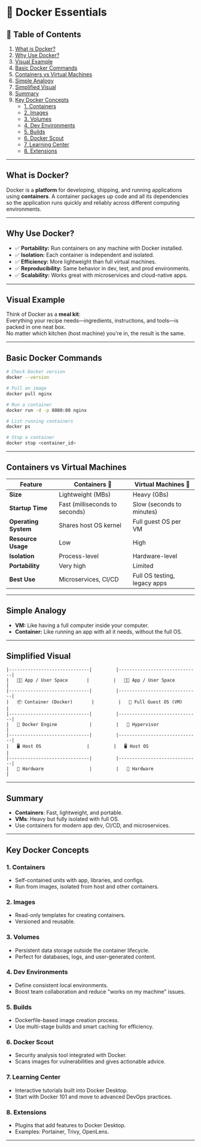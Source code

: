 # 🐳 Docker Essentials

## 📑 Table of Contents
1. [What is Docker?](#what-is-docker)
2. [Why Use Docker?](#why-use-docker)
3. [Visual Example](#visual-example)
4. [Basic Docker Commands](#basic-docker-commands)
5. [Containers vs Virtual Machines](#containers-vs-virtual-machines)
6. [Simple Analogy](#simple-analogy)
7. [Simplified Visual](#simplified-visual)
8. [Summary](#summary)
9. [Key Docker Concepts](#key-docker-concepts)
    - [1. Containers](#1-containers)
    - [2. Images](#2-images)
    - [3. Volumes](#3-volumes)
    - [4. Dev Environments](#4-dev-environments)
    - [5. Builds](#5-builds)
    - [6. Docker Scout](#6-docker-scout)
    - [7. Learning Center](#7-learning-center)
    - [8. Extensions](#8-extensions)

---

## What is Docker?

Docker is a **platform** for developing, shipping, and running applications using **containers**. A container packages up code and all its dependencies so the application runs quickly and reliably across different computing environments.

---

## Why Use Docker?

- ✅ **Portability:** Run containers on any machine with Docker installed.
- ✅ **Isolation:** Each container is independent and isolated.
- ✅ **Efficiency:** More lightweight than full virtual machines.
- ✅ **Reproducibility:** Same behavior in dev, test, and prod environments.
- ✅ **Scalability:** Works great with microservices and cloud-native apps.

---

## Visual Example

Think of Docker as a **meal kit**:  
Everything your recipe needs—ingredients, instructions, and tools—is packed in one neat box.  
No matter which kitchen (host machine) you're in, the result is the same.

---

## Basic Docker Commands

```bash
# Check Docker version
docker --version

# Pull an image
docker pull nginx

# Run a container
docker run -d -p 8080:80 nginx

# List running containers
docker ps

# Stop a container
docker stop <container_id>
```

---

## Containers vs Virtual Machines

| Feature                         | Containers 🧱                     | Virtual Machines 🏢             |
|--------------------------------|----------------------------------|--------------------------------|
| **Size**                        | Lightweight (MBs)                | Heavy (GBs)                    |
| **Startup Time**               | Fast (milliseconds to seconds)   | Slow (seconds to minutes)     |
| **Operating System**           | Shares host OS kernel            | Full guest OS per VM          |
| **Resource Usage**             | Low                              | High                          |
| **Isolation**                  | Process-level                    | Hardware-level                |
| **Portability**                | Very high                        | Limited                       |
| **Best Use**                   | Microservices, CI/CD             | Full OS testing, legacy apps  |

---

## Simple Analogy

- **VM:** Like having a full computer inside your computer.
- **Container:** Like running an app with all it needs, without the full OS.

---

## Simplified Visual

```
|------------------------------|         |------------------------------|
|   🧑‍💻 App / User Space       |         |   🧑‍💻 App / User Space       |
|------------------------------|         |------------------------------|
|   📦 Container (Docker)       |         |   💾 Full Guest OS (VM)      |
|------------------------------|         |------------------------------|
|   🔧 Docker Engine            |         |   🧠 Hypervisor               |
|------------------------------|         |------------------------------|
|   🖥️ Host OS                 |         |   🖥️ Host OS                 |
|------------------------------|         |------------------------------|
|   🧱 Hardware                 |         |   🧱 Hardware                 |
```

---

## Summary

- **Containers**: Fast, lightweight, and portable.
- **VMs**: Heavy but fully isolated with full OS.
- Use containers for modern app dev, CI/CD, and microservices.

---

## Key Docker Concepts

### 1. Containers
- Self-contained units with app, libraries, and configs.
- Run from images, isolated from host and other containers.

### 2. Images
- Read-only templates for creating containers.
- Versioned and reusable.

### 3. Volumes
- Persistent data storage outside the container lifecycle.
- Perfect for databases, logs, and user-generated content.

### 4. Dev Environments
- Define consistent local environments.
- Boost team collaboration and reduce "works on my machine" issues.

### 5. Builds
- Dockerfile-based image creation process.
- Use multi-stage builds and smart caching for efficiency.

### 6. Docker Scout
- Security analysis tool integrated with Docker.
- Scans images for vulnerabilities and gives actionable advice.

### 7. Learning Center
- Interactive tutorials built into Docker Desktop.
- Start with Docker 101 and move to advanced DevOps practices.

### 8. Extensions
- Plugins that add features to Docker Desktop.
- Examples: Portainer, Trivy, OpenLens.

---